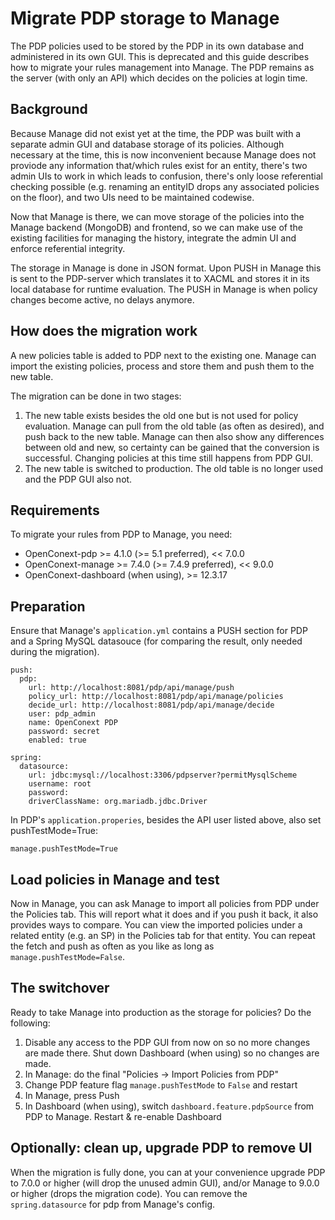 # Migrate PDP storage to Manage

The PDP policies used to be stored by the PDP in its own database and administered in its own GUI.
This is deprecated and this guide describes how to migrate your rules management into Manage.
The PDP remains as the server (with only an API) which decides on the policies at login time.

## Background

Because Manage did not exist yet at the time, the PDP was built with a separate admin GUI and database storage of its policies. Although necessary at the time, this is now inconvenient because Manage does not proviode any information that/which rules exist for an entity, there's two admin UIs to work in which leads to confusion, there's only loose referential checking possible (e.g. renaming an entityID drops any associated policies on the floor), and two UIs need to be maintained codewise.

Now that Manage is there, we can move storage of the policies into the Manage backend (MongoDB) and frontend, so we can make use of the existing facilities for managing the history, integrate the admin UI and enforce referential integrity.

The storage in Manage is done in JSON format. Upon PUSH in Manage this is sent to the PDP-server which translates it to XACML and stores it in its local database for runtime evaluation. The PUSH in Manage is when policy changes become active, no delays anymore.

## How does the migration work

A new policies table is added to PDP next to the existing one. Manage can import the existing policies, process and store them and push them to the new table.

The migration can be done in two stages:
1. The new table exists besides the old one but is not used for policy evaluation. Manage can pull from the old table (as often as desired), and push back to the new table. Manage can then also show any differences between old and new, so certainty can be gained that the conversion is successful. Changing policies at this time still happens from PDP GUI.
2. The new table is switched to production. The old table is no longer used and the PDP GUI also not.

## Requirements

To migrate your rules from PDP to Manage, you need:

* OpenConext-pdp >= 4.1.0 (>= 5.1 preferred), << 7.0.0
* OpenConext-manage >= 7.4.0 (>= 7.4.9 preferred), << 9.0.0
* OpenConext-dashboard (when using), >= 12.3.17

## Preparation

Ensure that Manage's `application.yml` contains a PUSH section for PDP and a Spring MySQL datasouce (for comparing the result, only needed during the migration).

```
push:
  pdp:
    url: http://localhost:8081/pdp/api/manage/push
    policy_url: http://localhost:8081/pdp/api/manage/policies
    decide_url: http://localhost:8081/pdp/api/manage/decide
    user: pdp_admin
    name: OpenConext PDP
    password: secret
    enabled: true

spring:
  datasource:
    url: jdbc:mysql://localhost:3306/pdpserver?permitMysqlScheme
    username: root
    password:
    driverClassName: org.mariadb.jdbc.Driver
```

In PDP's `application.properies`, besides the API user listed above, also set pushTestMode=True:
```
manage.pushTestMode=True
```

## Load policies in Manage and test

Now in Manage, you can ask Manage to import all policies from PDP under the Policies tab. This will report what it does and if you push it back, it also provides ways to compare. You can view the imported policies under a related entity (e.g. an SP) in the Policies tab for that entity. You can repeat the fetch and push as often as you like as long as `manage.pushTestMode=False`.

## The switchover

Ready to take Manage into production as the storage for policies? Do the following:

1. Disable any access to the PDP GUI from now on so no more changes are made there. Shut down Dashboard (when using) so no changes are made.
2. In Manage: do the final "Policies -> Import Policies from PDP"
3. Change PDP feature flag `manage.pushTestMode` to `False` and restart
4. In Manage, press Push
5. In Dashboard (when using), switch `dashboard.feature.pdpSource` from PDP to Manage. Restart & re-enable Dashboard

## Optionally: clean up, upgrade PDP to remove UI

When the migration is fully done, you can at your convenience upgrade PDP to 7.0.0 or higher (will drop the unused admin GUI), and/or Manage to 9.0.0 or higher (drops the migration code).
You can remove the `spring.datasource` for pdp from Manage's config.
